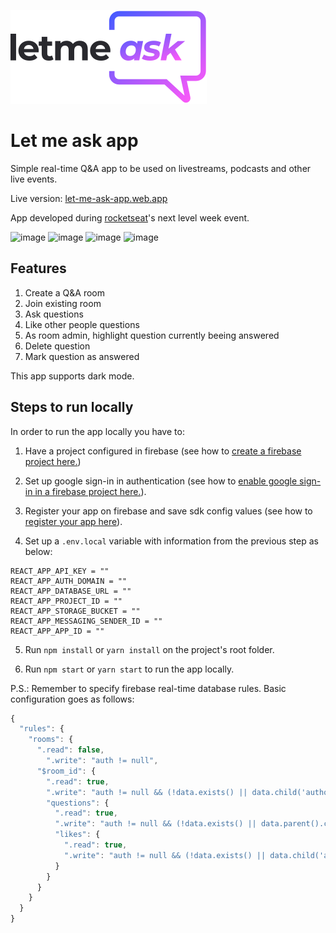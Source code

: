 ![](/src/assets/images/logo.svg)

# Let me ask app

Simple real-time Q&A app to be used on livestreams, podcasts and other live events.

Live version: [let-me-ask-app.web.app](https://let-me-ask-app.web.app/)

App developed during [rocketseat](https://rocketseat.com.br/)'s next level week event.

![image](https://img.shields.io/badge/React-61DAFB?style=for-the-badge&logo=react&logoColor=black)
![image](https://img.shields.io/badge/TypeScript-007ACC?style=for-the-badge&logo=typescript&logoColor=white)
![image](https://img.shields.io/badge/Firebase-FFCA28?style=for-the-badge&logo=firebase&logoColor=black)
![image](https://img.shields.io/badge/Sass-CC6699?style=for-the-badge&logo=sass&logoColor=white)

## Features

1. Create a Q&A room
2. Join existing room
3. Ask questions
4. Like other people questions
5. As room admin, highlight question currently beeing answered
6. Delete question
7. Mark question as answered

This app supports dark mode.

## Steps to run locally

In order to run the app locally you have to:

1. Have a project configured in firebase (see how to [create a firebase project here.](https://firebase.google.com/docs/web/setup))

2. Set up google sign-in in authentication (see how to [enable google sign-in in a firebase project here.](https://firebase.google.com/docs/auth/web/google-signin)).

3. Register your app on firebase and save sdk config values (see how to [register your app here](https://firebase.google.com/docs/web/setup#register-app)).

4. Set up a `.env.local` variable with information from the previous step as below:
  
  ```.env
  REACT_APP_API_KEY = ""
  REACT_APP_AUTH_DOMAIN = ""
  REACT_APP_DATABASE_URL = ""
  REACT_APP_PROJECT_ID = ""
  REACT_APP_STORAGE_BUCKET = ""
  REACT_APP_MESSAGING_SENDER_ID = ""
  REACT_APP_APP_ID = ""
  ```

5. Run `npm install` or `yarn install` on the project's root folder.

6. Run `npm start` or `yarn start` to run the app locally.

P.S.: Remember to specify firebase real-time database rules. Basic configuration goes as follows:

```js
{
  "rules": {
    "rooms": {
      ".read": false,
    	".write": "auth != null",
      "$room_id": {
        ".read": true,
        ".write": "auth != null && (!data.exists() || data.child('authorId').val() == auth.uid)",
        "questions": {
          ".read": true,
          ".write": "auth != null && (!data.exists() || data.parent().child('authorId').val() == auth.uid)",
          "likes": {
            ".read": true,
            ".write": "auth != null && (!data.exists() || data.child('authorId').val() == auth.uid)"
          }
        }
      }
    }
  }
}
```
